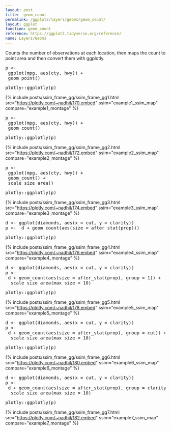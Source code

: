 ```yaml
---
layout: post
title:  geom_count
permalink: /ggplot2/layers/geoms/geom_count/
layout: ggplot
function: geom_count
reference: https://ggplot2.tidyverse.org/reference/
name: Layers/Geoms
---
```


Counts the number of observations at each location, then maps the count to point area and then convert them with ggplotly.


<pre class="mcode">
p <-    
 ggplot(mpg, aes(cty, hwy)) +
 geom_point()
</pre>


<pre class="mcode">
plotly::ggplotly(p)
</pre>

{% include posts/ssim_frame_gg/ssim_frame_gg1.html src="https://plotly.com/~nadhil/170.embed" ssim="example1_ssim_map" compare="example1_montage" %}




<pre class="mcode">
p <-    
 ggplot(mpg, aes(cty, hwy)) +
 geom_count()
</pre>


<pre class="mcode">
plotly::ggplotly(p)
</pre>

{% include posts/ssim_frame_gg/ssim_frame_gg2.html src="https://plotly.com/~nadhil/172.embed" ssim="example2_ssim_map" compare="example2_montage" %}




<pre class="mcode">
p <-    
 ggplot(mpg, aes(cty, hwy)) +
 geom_count() +
 scale_size_area()
</pre>


<pre class="mcode">
plotly::ggplotly(p)
</pre>

{% include posts/ssim_frame_gg/ssim_frame_gg3.html src="https://plotly.com/~nadhil/174.embed" ssim="example3_ssim_map" compare="example3_montage" %}







<pre class="mcode">
d <- ggplot(diamonds, aes(x = cut, y = clarity))
p <-  d + geom_count(aes(size = after_stat(prop)))
</pre>


<pre class="mcode">
plotly::ggplotly(p)
</pre>

{% include posts/ssim_frame_gg/ssim_frame_gg4.html src="https://plotly.com/~nadhil/176.embed" ssim="example4_ssim_map" compare="example4_montage" %}







<pre class="mcode">
d <- ggplot(diamonds, aes(x = cut, y = clarity))
p <-    
 d + geom_count(aes(size = after_stat(prop), group = 1)) +
  scale_size_area(max_size = 10)
</pre>


<pre class="mcode">
plotly::ggplotly(p)
</pre>

{% include posts/ssim_frame_gg/ssim_frame_gg5.html src="https://plotly.com/~nadhil/178.embed" ssim="example5_ssim_map" compare="example5_montage" %}







<pre class="mcode">
d <- ggplot(diamonds, aes(x = cut, y = clarity))
p <-    
 d + geom_count(aes(size = after_stat(prop), group = cut)) +
  scale_size_area(max_size = 10)
</pre>


<pre class="mcode">
plotly::ggplotly(p)
</pre>

{% include posts/ssim_frame_gg/ssim_frame_gg6.html src="https://plotly.com/~nadhil/180.embed" ssim="example6_ssim_map" compare="example6_montage" %}







<pre class="mcode">
d <- ggplot(diamonds, aes(x = cut, y = clarity))
p <-    
 d + geom_count(aes(size = after_stat(prop), group = clarity)) +
  scale_size_area(max_size = 10)
</pre>


<pre class="mcode">
plotly::ggplotly(p)
</pre>

{% include posts/ssim_frame_gg/ssim_frame_gg7.html src="https://plotly.com/~nadhil/182.embed" ssim="example7_ssim_map" compare="example7_montage" %}


